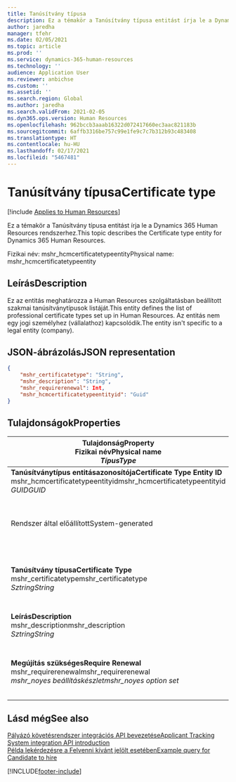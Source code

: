 ```yaml
---
title: Tanúsítvány típusa
description: Ez a témakör a Tanúsítvány típusa entitást írja le a Dynamics 365 Human Resources rendszerhez.
author: jaredha
manager: tfehr
ms.date: 02/05/2021
ms.topic: article
ms.prod: ''
ms.service: dynamics-365-human-resources
ms.technology: ''
audience: Application User
ms.reviewer: anbichse
ms.custom: ''
ms.assetid: ''
ms.search.region: Global
ms.author: jaredha
ms.search.validFrom: 2021-02-05
ms.dyn365.ops.version: Human Resources
ms.openlocfilehash: 962bccb3aaab16322d072417660ec3aac821183b
ms.sourcegitcommit: 6affb3316be757c99e1fe9c7c7b312b93c483408
ms.translationtype: HT
ms.contentlocale: hu-HU
ms.lasthandoff: 02/17/2021
ms.locfileid: "5467481"
---
```

# <a name="certificate-type"></a><span data-ttu-id="60e3f-103">Tanúsítvány típusa</span><span class="sxs-lookup"><span data-stu-id="60e3f-103">Certificate type</span></span>

[!include [Applies to Human Resources](../includes/applies-to-hr.md)]

<span data-ttu-id="60e3f-104">Ez a témakör a Tanúsítvány típusa entitást írja le a Dynamics 365 Human Resources rendszerhez.</span><span class="sxs-lookup"><span data-stu-id="60e3f-104">This topic describes the Certificate type entity for Dynamics 365 Human Resources.</span></span>

<span data-ttu-id="60e3f-105">Fizikai név: mshr_hcmcertificatetypeentity</span><span class="sxs-lookup"><span data-stu-id="60e3f-105">Physical name: mshr_hcmcertificatetypeentity</span></span>

## <a name="description"></a><span data-ttu-id="60e3f-106">Leírás</span><span class="sxs-lookup"><span data-stu-id="60e3f-106">Description</span></span>

<span data-ttu-id="60e3f-107">Ez az entitás meghatározza a Human Resources szolgáltatásban beállított szakmai tanúsítványtípusok listáját.</span><span class="sxs-lookup"><span data-stu-id="60e3f-107">This entity defines the list of professional certificate types set up in Human Resources.</span></span> <span data-ttu-id="60e3f-108">Az entitás nem egy jogi személyhez (vállalathoz) kapcsolódik.</span><span class="sxs-lookup"><span data-stu-id="60e3f-108">The entity isn't specific to a legal entity (company).</span></span>

## <a name="json-representation"></a><span data-ttu-id="60e3f-109">JSON-ábrázolás</span><span class="sxs-lookup"><span data-stu-id="60e3f-109">JSON representation</span></span>

```json
{
    "mshr_certificatetype": "String",
    "mshr_description": "String",
    "mshr_requirerenewal": Int,
    "mshr_hcmcertificatetypeentityid": "Guid"
}
```

## <a name="properties"></a><span data-ttu-id="60e3f-110">Tulajdonságok</span><span class="sxs-lookup"><span data-stu-id="60e3f-110">Properties</span></span>

| <span data-ttu-id="60e3f-111">Tulajdonság</span><span class="sxs-lookup"><span data-stu-id="60e3f-111">Property</span></span><br><span data-ttu-id="60e3f-112">**Fizikai név**</span><span class="sxs-lookup"><span data-stu-id="60e3f-112">**Physical name**</span></span><br><span data-ttu-id="60e3f-113">**_Típus_**</span><span class="sxs-lookup"><span data-stu-id="60e3f-113">**_Type_**</span></span> | <span data-ttu-id="60e3f-114">Használat</span><span class="sxs-lookup"><span data-stu-id="60e3f-114">Use</span></span> | <span data-ttu-id="60e3f-115">Leírás</span><span class="sxs-lookup"><span data-stu-id="60e3f-115">Description</span></span> |
| --- | --- | --- |
| <span data-ttu-id="60e3f-116">**Tanúsítványtípus entitásazonosítója**</span><span class="sxs-lookup"><span data-stu-id="60e3f-116">**Certificate Type Entity ID**</span></span><br><span data-ttu-id="60e3f-117">mshr_hcmcertificatetypeentityid</span><span class="sxs-lookup"><span data-stu-id="60e3f-117">mshr_hcmcertificatetypeentityid</span></span><br><span data-ttu-id="60e3f-118">*GUID*</span><span class="sxs-lookup"><span data-stu-id="60e3f-118">*GUID*</span></span> | <span data-ttu-id="60e3f-119">Írásvédett</span><span class="sxs-lookup"><span data-stu-id="60e3f-119">Read-only</span></span><br><span data-ttu-id="60e3f-120">Szükséges</span><span class="sxs-lookup"><span data-stu-id="60e3f-120">Required</span></span> 
<span data-ttu-id="60e3f-121">Rendszer által előállított</span><span class="sxs-lookup"><span data-stu-id="60e3f-121">System-generated</span></span> | <span data-ttu-id="60e3f-122">A tanúsítványtípus egyedi elsődleges azonosítója.</span><span class="sxs-lookup"><span data-stu-id="60e3f-122">Unique primary identifier for the certificate type.</span></span> |
| <span data-ttu-id="60e3f-123">**Tanúsítvány típusa**</span><span class="sxs-lookup"><span data-stu-id="60e3f-123">**Certificate Type**</span></span><br><span data-ttu-id="60e3f-124">mshr_certificatetype</span><span class="sxs-lookup"><span data-stu-id="60e3f-124">mshr_certificatetype</span></span><br><span data-ttu-id="60e3f-125">*Sztring*</span><span class="sxs-lookup"><span data-stu-id="60e3f-125">*String*</span></span> | <span data-ttu-id="60e3f-126">Olvasás/írás</span><span class="sxs-lookup"><span data-stu-id="60e3f-126">Read/write</span></span><br><span data-ttu-id="60e3f-127">Szükséges</span><span class="sxs-lookup"><span data-stu-id="60e3f-127">Required</span></span> | <span data-ttu-id="60e3f-128">A tanúsítványtípus egyedi, felhasználó által olvasható azonosítója.</span><span class="sxs-lookup"><span data-stu-id="60e3f-128">Unique user-readable identifier for the certificate type.</span></span> |
| <span data-ttu-id="60e3f-129">**Leírás**</span><span class="sxs-lookup"><span data-stu-id="60e3f-129">**Description**</span></span><br><span data-ttu-id="60e3f-130">mshr_description</span><span class="sxs-lookup"><span data-stu-id="60e3f-130">mshr_description</span></span><br><span data-ttu-id="60e3f-131">*Sztring*</span><span class="sxs-lookup"><span data-stu-id="60e3f-131">*String*</span></span> | <span data-ttu-id="60e3f-132">Olvasás/írás</span><span class="sxs-lookup"><span data-stu-id="60e3f-132">Read/write</span></span><br><span data-ttu-id="60e3f-133">Szükséges</span><span class="sxs-lookup"><span data-stu-id="60e3f-133">Required</span></span> | <span data-ttu-id="60e3f-134">Adja meg a tanúsítvány típusának leírását.</span><span class="sxs-lookup"><span data-stu-id="60e3f-134">Description of the certificate type.</span></span> |
| <span data-ttu-id="60e3f-135">**Megújítás szükséges**</span><span class="sxs-lookup"><span data-stu-id="60e3f-135">**Require Renewal**</span></span><br><span data-ttu-id="60e3f-136">mshr_requirerenewal</span><span class="sxs-lookup"><span data-stu-id="60e3f-136">mshr_requirerenewal</span></span><br><span data-ttu-id="60e3f-137">*mshr_noyes beállításkészlet*</span><span class="sxs-lookup"><span data-stu-id="60e3f-137">*mshr_noyes option set*</span></span> | <span data-ttu-id="60e3f-138">Olvasás/írás</span><span class="sxs-lookup"><span data-stu-id="60e3f-138">Read/write</span></span><br><span data-ttu-id="60e3f-139">Választható</span><span class="sxs-lookup"><span data-stu-id="60e3f-139">Optional</span></span> | <span data-ttu-id="60e3f-140">Azt jelzi, hogy kell-e újítást igényelni a tanúsítványhoz.</span><span class="sxs-lookup"><span data-stu-id="60e3f-140">Indicates whether renewal is required for the certificate.</span></span> |

## <a name="see-also"></a><span data-ttu-id="60e3f-141">Lásd még</span><span class="sxs-lookup"><span data-stu-id="60e3f-141">See also</span></span>

[<span data-ttu-id="60e3f-142">Pályázó követésrendszer integrációs API bevezetése</span><span class="sxs-lookup"><span data-stu-id="60e3f-142">Applicant Tracking System integration API introduction</span></span>](hr-admin-integration-ats-api-introduction.md)<br>
[<span data-ttu-id="60e3f-143">Példa lekérdezésre a Felvenni kívánt jelölt esetében</span><span class="sxs-lookup"><span data-stu-id="60e3f-143">Example query for Candidate to hire</span></span>](hr-admin-integration-ats-api-candidate-to-hire-example-query.md)



[!INCLUDE[footer-include](../includes/footer-banner.md)]